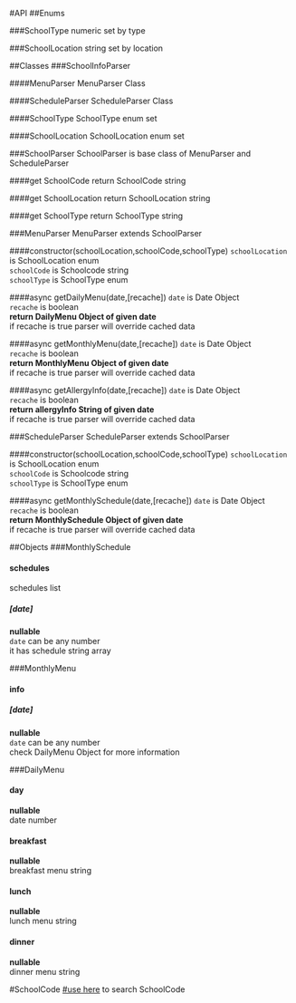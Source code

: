 #API
##Enums

###SchoolType
numeric set by type

###SchoolLocation
string set by location

##Classes
###SchoolInfoParser

####MenuParser
MenuParser Class

####ScheduleParser
ScheduleParser Class

####SchoolType
SchoolType enum set

####SchoolLocation
SchoolLocation enum set

###SchoolParser
SchoolParser is base class of MenuParser and ScheduleParser

####get SchoolCode
return SchoolCode string  

####get SchoolLocation
return SchoolLocation string  

####get SchoolType
return SchoolType string  


###MenuParser
MenuParser extends SchoolParser

####constructor(schoolLocation,schoolCode,schoolType)
`schoolLocation` is SchoolLocation enum  
`schoolCode` is Schoolcode string  
`schoolType` is SchoolType enum  

####async getDailyMenu(date,[recache])
`date` is Date Object  
`recache` is boolean  
**return DailyMenu Object of given date**  
if recache is true parser will override cached data  


####async getMonthlyMenu(date,[recache])
`date` is Date Object  
`recache` is boolean  
**return MonthlyMenu Object of given date**  
if recache is true parser will override cached data  

####async getAllergyInfo(date,[recache])
`date` is Date Object  
`recache` is boolean  
**return allergyInfo String of given date**  
if recache is true parser will override cached data  


###ScheduleParser
ScheduleParser extends SchoolParser

####constructor(schoolLocation,schoolCode,schoolType)
`schoolLocation` is SchoolLocation enum  
`schoolCode` is Schoolcode string  
`schoolType` is SchoolType enum  

####async getMonthlySchedule(date,[recache])
`date` is Date Object  
`recache` is boolean  
**return MonthlySchedule Object of given date**  
if recache is true parser will override cached data  

##Objects
###MonthlySchedule
#### schedules
schedules list  
##### [date]
**nullable**  
`date` can be any number  
it has schedule string array  

###MonthlyMenu
#### info
##### [date]
**nullable**  
`date` can be any number  
check DailyMenu Object for more information  

###DailyMenu
#### day
**nullable**  
date number

#### breakfast
**nullable**  
breakfast menu string  

#### lunch
**nullable**  
lunch menu string  

#### dinner
**nullable**  
dinner menu string  


#SchoolCode
[#use here](https://www.meatwatch.go.kr/biz/bm/sel/schoolListPopup.do) to search SchoolCode

